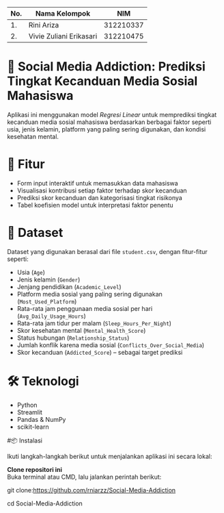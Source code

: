| No.| Nama Kelompok |       NIM                           |
|----|------------|----------------------------------------|
| 1. | Rini Ariza | 312210337               |
| 2. | Vivie Zuliani Erikasari      |  312210475  |




# 📱 Social Media Addiction: Prediksi Tingkat Kecanduan Media Sosial Mahasiswa


Aplikasi ini menggunakan model *Regresi Linear* untuk memprediksi tingkat kecanduan media sosial mahasiswa berdasarkan berbagai faktor seperti usia, jenis kelamin, platform yang paling sering digunakan, dan kondisi kesehatan mental.

# 🚀 Fitur

- Form input interaktif untuk memasukkan data mahasiswa
- Visualisasi kontribusi setiap faktor terhadap skor kecanduan
- Prediksi skor kecanduan dan kategorisasi tingkat risikonya
- Tabel koefisien model untuk interpretasi faktor penentu

# 🧠 Dataset

Dataset yang digunakan berasal dari file `student.csv`, dengan fitur-fitur seperti:
- Usia (`Age`)
- Jenis kelamin (`Gender`)
- Jenjang pendidikan (`Academic_Level`)
- Platform media sosial yang paling sering digunakan (`Most_Used_Platform`)
- Rata-rata jam penggunaan media sosial per hari (`Avg_Daily_Usage_Hours`)
- Rata-rata jam tidur per malam (`Sleep_Hours_Per_Night`)
- Skor kesehatan mental (`Mental_Health_Score`)
- Status hubungan (`Relationship_Status`)
- Jumlah konflik karena media sosial (`Conflicts_Over_Social_Media`)
- Skor kecanduan (`Addicted_Score`) – sebagai target prediksi

# 🛠️ Teknologi

- Python
- Streamlit
- Pandas & NumPy
- scikit-learn

#📦 Instalasi

Ikuti langkah-langkah berikut untuk menjalankan aplikasi ini secara lokal:

 **Clone repositori ini**  
   Buka terminal atau CMD, lalu jalankan perintah berikut:

   git clone:https://github.com/rniarzz/Social-Media-Addiction

   cd Social-Media-Addiction
